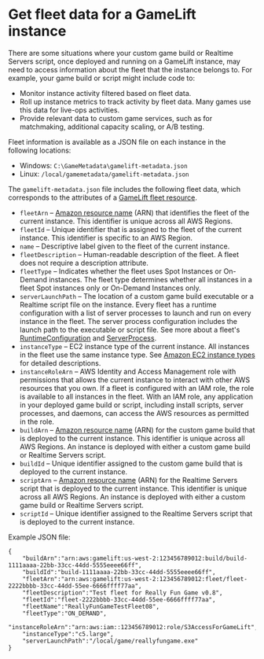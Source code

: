 # Get fleet data for a GameLift instance<a name="gamelift-sdk-server-fleetinfo"></a>

There are some situations where your custom game build or Realtime Servers script, once deployed and running on a GameLift instance, may need to access information about the fleet that the instance belongs to\. For example, your game build or script might include code to: 
+ Monitor instance activity filtered based on fleet data\. 
+ Roll up instance metrics to track activity by fleet data\. Many games use this data for live\-ops activities\.
+ Provide relevant data to custom game services, such as for matchmaking, additional capacity scaling, or A/B testing\.

Fleet information is available as a JSON file on each instance in the following locations:
+ Windows: `C:\GameMetadata\gamelift-metadata.json`
+ Linux: `/local/gamemetadata/gamelift-metadata.json`

The `gamelift-metadata.json` file includes the following fleet data, which corresponds to the attributes of a [GameLift fleet resource](https://docs.aws.amazon.com/gamelift/latest/apireference/API_FleetAttributes.html)\.
+ `fleetArn` – [Amazon resource name](https://docs.aws.amazon.com/general/latest/gr/aws-arns-and-namespaces.html) \(ARN\) that identifies the fleet of the current instance\. This identifier is unique across all AWS Regions\.
+ `fleetId` – Unique identifier that is assigned to the fleet of the current instance\. This identifier is specific to an AWS Region\.
+ `name` – Descriptive label given to the fleet of the current instance\.
+ `fleetDescription` – Human\-readable description of the fleet\. A fleet does not require a description attribute\.
+ `fleetType` – Indicates whether the fleet uses Spot Instances or On\-Demand instances\. The fleet type determines whether all instances in a fleet Spot instances only or On\-Demand Instances only\.
+ `serverLaunchPath` – The location of a custom game build executable or a Realtime script file on the instance\. Every fleet has a runtime configuration with a list of server processes to launch and run on every instance in the fleet\. The server process configuration includes the launch path to the executable or script file\. See more about a fleet's [RuntimeConfiguration](https://docs.aws.amazon.com/gamelift/latest/apireference/API_RuntimeConfiguration.html) and [ServerProcess](https://docs.aws.amazon.com/gamelift/latest/apireference/API_ServerProcess.html)\.
+ `instanceType` – EC2 instance type of the current instance\. All instances in the fleet use the same instance type\. See [Amazon EC2 instance types](https://aws.amazon.com/ec2/instance-types/) for detailed descriptions\.
+ `instanceRoleArn` – AWS Identity and Access Management role with permissions that allows the current instance to interact with other AWS resources that you own\. If a fleet is configured with an IAM role, the role is available to all instances in the fleet\. With an IAM role, any application in your deployed game build or script, including install scripts, server processes, and daemons, can access the AWS resources as permitted in the role\.
+ `buildArn` – [Amazon resource name](https://docs.aws.amazon.com/general/latest/gr/aws-arns-and-namespaces.html) \(ARN\) for the custom game build that is deployed to the current instance\. This identifier is unique across all AWS Regions\. An instance is deployed with either a custom game build or Realtime Servers script\.
+ `buildId` – Unique identifier assigned to the custom game build that is deployed to the current instance\.
+ `scriptArn` – [Amazon resource name](https://docs.aws.amazon.com/general/latest/gr/aws-arns-and-namespaces.html) \(ARN\) for the Realtime Servers script that is deployed to the current instance\. This identifier is unique across all AWS Regions\. An instance is deployed with either a custom game build or Realtime Servers script\.
+ `scriptId` – Unique identifier assigned to the Realtime Servers script that is deployed to the current instance\.

Example JSON file:

```
{
    "buildArn":"arn:aws:gamelift:us-west-2:123456789012:build/build-1111aaaa-22bb-33cc-44dd-5555eeee66ff",
    "buildId":"build-1111aaaa-22bb-33cc-44dd-5555eeee66ff",
    "fleetArn":"arn:aws:gamelift:us-west-2:123456789012:fleet/fleet-2222bbbb-33cc-44dd-55ee-6666ffff77aa",
    "fleetDescription":"Test fleet for Really Fun Game v0.8",
    "fleetId":"fleet-2222bbbb-33cc-44dd-55ee-6666ffff77aa",
    "fleetName":"ReallyFunGameTestFleet08",
    "fleetType":"ON_DEMAND",
    "instanceRoleArn":"arn:aws:iam::123456789012:role/S3AccessForGameLift",
    "instanceType":"c5.large",
    "serverLaunchPath":"/local/game/reallyfungame.exe"
}
```